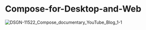 # Compose-for-Desktop-and-Web

![DSGN-11522_Compose_documentary_YouTube_Blog_1-1](https://user-images.githubusercontent.com/59316805/131607829-96a86eeb-e9a8-4e91-845e-55971af9b5e6.png)
